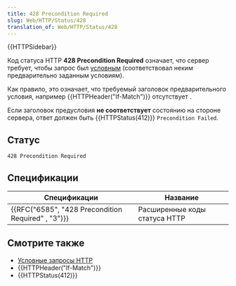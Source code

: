 ```yaml
---
title: 428 Precondition Required
slug: Web/HTTP/Status/428
translation_of: Web/HTTP/Status/428
---
```


{{HTTPSidebar}}

Код статуса HTTP **428 Precondition Required** означает, что сервер требует, чтобы запрос был [условным](/ru/docs/Web/HTTP/Conditional_requests) (соответствовал неким предварительно заданным условиям).

Как правило, это означает, что требуемый заголовок предварительного условия, например {{HTTPHeader("If-Match")}} отсутствует .

Если заголовок предусловия **не соответствует** состоянию на стороне сервера, ответ должен быть {{HTTPStatus(412)}} `Precondition Failed`.

## Статус

```
428 Precondition Required
```

## Спецификации

| Спецификации                                                         | Название                      |
| -------------------------------------------------------------------- | ----------------------------- |
| {{RFC("6585", "428 Precondition Required" , "3")}} | Расширенные коды статуса HTTP |

## Смотрите также

- [Условные запросы HTTP](/ru/docs/Web/HTTP/Conditional_requests)
- {{HTTPHeader("If-Match")}}
- {{HTTPStatus(412)}}
